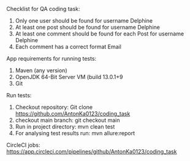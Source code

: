 
Checklist for QA coding task:
1. Only one user should be found for username Delphine
2. At least one post should be found for username Delphine
3. At least one comment should be found for each Post for username Delphine
4. Each comment has a correct format Email

App requirements for running tests:
1. Maven (any version)
2. OpenJDK 64-Bit Server VM (build 13.0.1+9
3. Git

Run tests:
1. Checkout repository: Git clone https://github.com/AntonKa0123/coding_task
2. checkout main branch: git checkout main
3. Run in project directory: mvn clean test
4. For analysing test results run: mvn allure:report


CircleCI jobs: https://app.circleci.com/pipelines/github/AntonKa0123/coding_task
